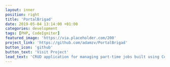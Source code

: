 ```yaml
---
layout: inner
position: right
title: 'PortalBrigad'
date: 2019-05-04 13:14:00 +01:00
categories: development
tags: [PHP, CodeIgniter]
featured_image: 'https://via.placeholder.com/200'
project_link: 'https://github.com/adamzv/PortalBrigad'
button_icon: 'github'
button_text: 'Visit Project'
lead_text: 'CRUD application for managing part-time jobs built using CodeIgniter and AdminLTE.'
---
```

